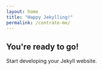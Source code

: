 ```yaml
---
layout: home
title: "Happy Jekylling!"
permalink: /contrate-me/
---
```


## You're ready to go!

Start developing your Jekyll website.
